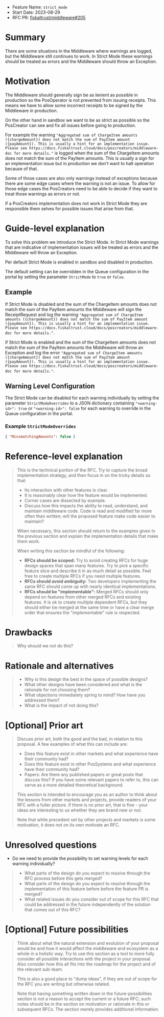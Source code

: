 - Feature Name: `strict_mode`
- Start Date: 2023-08-29
- RFC PR: [fiskaltrust/middleware#205](https://github.com/fiskaltrust/middleware/pull/205)
<!-- - Tracking Issue: [fiskaltrust/middleware#0000](https://github.com/fiskaltrust/middleware/issues/0000) -->

# Summary

There are some situations in the Middleware where warnings are logged, but the Middleware still continues to work.
In Strict Mode these warnings should be treated as errors and the Middleware should throw an Exception.

# Motivation

The Middleware should generally sign be as lenient as possible in production so the PosOperator is not prevented from issuing receipts.
This means we have to allow some incorrect receipts to be signed by the Middleware in production.

On the other hand in sandbox we want to be as strict as possible so the PosCreator can see and fix all issues before going to production.

For example the warning `"Aggregated sum of ChargeItem amounts ({chargeAmount}) does not match the sum of PayItem amount ({payAmount}). This is usually a hint for an implementation issue. Please see https://docs.fiskaltrust.cloud/docs/poscreators/middleware-doc for more details."` is logged when the sum of the ChargeItem amounts does not match the sum of the PayItem amounts.
This is usually a sign for an implementation issue but in production we don't want to halt operation because of that.

Some of those cases are also only warnings instead of exceptions because there are some edge cases where the warning is not an issue.
To allow for those edge cases the PosCreators need to be able to decide if they want to treat those warnings as errors or not.

If a PosCreators implementation does not work in Strict Mode they are responsible them selves for possible issues that arise from that.

# Guide-level explanation

To solve this problem we introduce the Strict Mode.
In Strict Mode warnings that are indicative of implementation issues will be treated as errors and the Middleware will throw an Exception.

Per default Strict Mode is enabled in sandbox and disabled in production.

The default setting can be overridden in the Queue configuration in the portal by setting the parameter `StrictMode` to `true` or `false`.

## Example

If Strict Mode is disabled and the sum of the ChargeItem amounts does not match the sum of the PayItem amounts the Middleware will sign the ReceiptRequest and log the warning
`"Aggregated sum of ChargeItem amounts ({chargeAmount}) does not match the sum of PayItem amount ({payAmount}). This is usually a hint for an implementation issue. Please see https://docs.fiskaltrust.cloud/docs/poscreators/middleware-doc for more details."`.

If Strict Mode is enabled and the sum of the ChargeItem amounts does not match the sum of the PayItem amounts the Middleware will throw an Exception and log the error
`"Aggregated sum of ChargeItem amounts ({chargeAmount}) does not match the sum of PayItem amount ({payAmount}). This is usually a hint for an implementation issue. Please see https://docs.fiskaltrust.cloud/docs/poscreators/middleware-doc for more details."`.

## Warning Level Configuration

The Strict Mode can be disabled for each warning individually by setting the parameter `StrictModeOverrides` to a JSON dictionary containing `"<warning-id>": true` or `"<warning-id>": false` for each warning to override in the Queue configuration in the portal.

### Example `StrictModeOverrides`

```json
{ "MissmatchingAmounts": false }
```

# Reference-level explanation

> This is the technical portion of the RFC.
> Try to capture the broad implementation strategy,
> and then focus in on the tricky details so that:
> 
> - Its interaction with other features is clear.
> - It is reasonably clear how the feature would be implemented.
> - Corner cases are dissected by example.
> - Discuss how this impacts the ability to read, understand, and maintain middleware code.
>   Code is read and modified far more often than written; will the proposed feature make code easier to maintain?
> 
> When necessary, this section should return to the examples given in the previous section and explain the implementation details that make them work.
> 
> When writing this section be mindful of the following:
> - **RFCs should be scoped:** Try to avoid creating RFCs for huge design spaces that span many features.
>   Try to pick a specific feature slice and describe it in as much detail as possible.
>   Feel free to create multiple RFCs if you need multiple features.
> - **RFCs should avoid ambiguity:** Two developers implementing the same RFC should come up with nearly identical implementations.
> - **RFCs should be "implementable":** Merged RFCs should only depend on features from other merged RFCs and existing features.
>   It is ok to create multiple dependent RFCs, but they should either be merged at the same time or have a clear merge order that ensures the "implementable" rule is respected.

# Drawbacks

> Why should we *not* do this?

# Rationale and alternatives

> - Why is this design the best in the space of possible designs?
> - What other designs have been considered and what is the rationale for not choosing them?
> - What objections immediately spring to mind? How have you addressed them?
> - What is the impact of not doing this?

# \[Optional\] Prior art

> Discuss prior art, both the good and the bad, in relation to this proposal.
> A few examples of what this can include are:
> 
> - Does this feature exist in other markets and what experience have their community had?
> - Does this feature exist in other PosSystems and what experience have their community had?
> - Papers: Are there any published papers or great posts that discuss this?
>   If you have some relevant papers to refer to, this can serve as a more detailed theoretical background.
>
> This section is intended to encourage you as an author to think about the lessons from other markets and projects, provide readers of your RFC with a fuller picture.
> If there is no prior art, that is fine - your ideas are interesting to us whether they are brand new or not.
> 
> Note that while precedent set by other projects and markets is some motivation, it does not on its own motivate an RFC.

# Unresolved questions

* Do we need to provide the possibility to set warning levels for each warning individually?

> - What parts of the design do you expect to resolve through the RFC process before this gets merged?
> - What parts of the design do you expect to resolve through the implementation of this feature before before the feature PR is merged?
> - What related issues do you consider out of scope for this RFC that could be addressed in the future independently of the solution that comes out of this RFC?

# \[Optional\] Future possibilities

> Think about what the natural extension and evolution of your proposal would be and how it would affect the middleware and ecosystem as a whole in a holistic way.
> Try to use this section as a tool to more fully consider all possible interactions with the project in your proposal.
> Also consider how this all fits into the roadmap for the project and of the relevant sub-team.
> 
> This is also a good place to "dump ideas", if they are out of scope for the RFC you are writing but otherwise related.
> 
> Note that having something written down in the future-possibilities section is not a reason to accept the current or a future RFC;
> such notes should be in the section on motivation or rationale in this or subsequent RFCs.
> The section merely provides additional information.